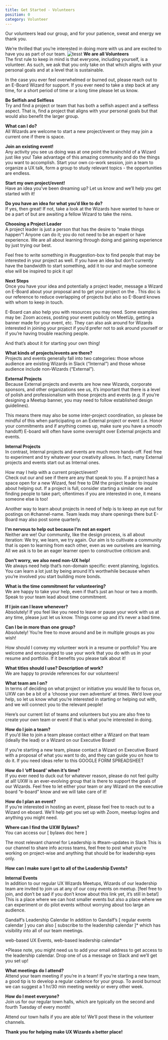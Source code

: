 ```yaml
---
title: Get Started - Volunteers
position: 0
category: Volunteer
---
```


Our volunteers lead our group, and for your patience, sweat and energy we thank you.

We’re thrilled that you’re interested in doing more with us and are excited to have you as part of our team.
![tesst](/img/group-outside.jpeg "ux wizards") 
**We are all Volunteers**\
The first rule to keep in mind is that everyone, including yourself, is a volunteer. As such, we ask that you only take on that which aligns with your personal goals and at a level that is sustainable.

In the case you ever feel overwhelmed or burned out, please reach out to an E-Board Wizard for support. If you ever need to take a step back at any time, for a short period of time or a long time please let us know.

**Be Selfish and Selfless**\
Try and find a project or team that has both a selfish aspect and a selfless aspect. That is, find a project that aligns with your personal goals but that would also benefit the larger group.

**What can I do?**\
All Wizards are welcome to start a new project/event or they may join a current one if there is space.

**Join an existing event!**\
Any activity you see us doing was at one point the brainchild of a Wizard just like you! Take advantage of this amazing community and do the things you want to accomplish. Start your own co-work session, join a team to organize a UX talk, form a group to study relevant topics - the opportunities are endless.

<Here is a list of current project initiatives Wizards are doing. >
<Here is a list of ideas Wizards have asked for but no one is currently spearheading>

**Start my own project/event!**\
Have an idea you’ve been dreaming up? Let us know and we’ll help you get started with it!

**Do you have an idea for what you’d like to do?**\
If yes, then great! If not, take a look at the <list of ideas> Wizards have wanted to have or be a part of but are awaiting a fellow Wizard to take the reins.

**Choosing a Project Leader**\
A project leader is just a person that has the desire to “make things happen”! Anyone can do it; you do not need to be an expert or have experience. We are all about learning through doing and gaining experience by just trying our best.

Feel free to write something in #suggestion-box to find people that may be interested in your project as well. If you have an idea but don’t currently have the bandwidth to start something, add it to our <list of ideas> and maybe someone else will be inspired to pick it up!

**Next Steps**\
Once you have your idea and potentially a project leader, message a Wizard on E-Board about your proposal and to get your project on the <list of current projects>. This doc is our reference to reduce overlapping of projects but also so E-Board knows with whom to keep in touch.

E-Board can also help you with resources you may need. Some examples may be: Zoom access, posting your event publicly on MeetUp, getting a banner made for your event, etc. They can also ask around for Wizards interested in joining your project if you’d prefer not to ask around yourself or if you’re having trouble reaching people.

And that’s about it for starting your own thing!

**What kinds of projects/events are there?**\
Projects and events generally fall into two categories: those whose audience are existing Wizards in Slack (“Internal”) and those whose audience include non-Wizards (“External”).

**External Projects**\
Because External projects and events are how new Wizards, corporate sponsors, and other organizations see us, it’s important that there is a level of polish and professionalism with those projects and events (e.g. If you’re designing a Meetup banner, you may need to follow established design guidelines).

This means there may also be some inter-project coordination, so please be mindful of this when participating on an External project or event (i.e. Honor your commitments and if anything comes up, make sure you have a smooth handoff) E-board will often have some oversight over External projects and events.

**Internal Projects**\
In contrast, Internal projects and events are much more hands-off. Feel free to experiment and try whatever your creativity allows. In fact, many External projects and events start out as Internal ones.

How may I help with a current project/event?\
Check out our <list of current projects> and see if there are any that speak to you. If a project has a space open for a new Wizard, feel free to DM the project leader to inquire about helping out. If a project is full, consider starting a similar one and finding people to take part; oftentimes if you are interested in one, it means someone else is too!

Another way to learn about projects in need of help is to keep an eye out for postings on #channel-name. Team leads may share openings there but E-Board may also post some quarterly.

**I’m nervous to help out because I’m not an expert**\
Neither are we! Our community, like the design process, is all about iteration: We try, we learn, we try again. Our aim is to cultivate a community that is open to learning from each other, even as we ourselves are learning. All we ask is to be an eager learner open to constructive criticism and.

**Don’t worry, we also need non-UX help!**\
We always need help that’s non-domain specific: event planning, logistics.
You can learn a lot just by being around
It’s worthwhile because when you’re involved you start building more bonds.

**What is the time commitment for volunteering?**\
We are happy to take your help, even if that’s just an hour or two a month. Speak to your team lead about time commitment.

**If I join can I leave whenever?**\
Absolutely! If you feel like you need to leave or pause your work with us at any time, please just let us know. Things come up and it’s never a bad time.

**Can I be in more than one group?**\
Absolutely! You’re free to move around and be in multiple groups as you wish!

How should I convey my volunteer work in a resume or portfolio?
You are welcome and encouraged to use your work that you do with us in your resume and portfolio. If it benefits you please talk about it!

**What titles should I use? Description of work?**\
We are happy to provide references for our volunteers!

**What team am I on?**\
In terms of deciding on what project or initiative you would like to focus on, UXW can be a bit of a ‘choose your own adventure’ at times. We’d love your help, so let us know what you’re interested in starting or helping out with, and we will connect you to the relevant people!

Here’s our current list of teams and volunteers but you are also free to create your own team or event if that is what you’re interested in doing.

**How do I join a team?**\
If you’d like to join a team please contact either a Wizard on that team (ideally the lead) or a Wizard on our Executive Board!

If you’re starting a new team, please contact a Wizard on Executive Board with a proposal of what you want to do, and they can guide you on how to do it. If you need ideas refer to this GOOGLE FORM SPREADSHEET

**How do I ‘off board’ when it’s time?**\
If you ever need to duck out for whatever reason, please do not feel guilty at all! UXW is an ever-evolving group that is there to support the goals of our Wizards. Feel free to let either your team or any Wizard on the executive board “e-board” know and we will take care of it!

**How do I plan an event?**\
If you’re interested in hosting an event, please feel free to reach out to a Wizard on eboard. We’ll help get you set up with Zoom, meetup logins and anything you might need.

**Where can I find the UXW Bylaws?**\
You can access our [ bylaws doc here ]

The most relevant channel for Leadership is #team-updates in Slack
This is our channel to share info across teams, feel free to post what you’re working on project-wise and anything that should be for leadership eyes only.

**How can I make sure I get to all of the Leadership Events?**

**Internal Events**\
In addition to our regular UX Wizards Meetups, Wizards of our leadership team are invited to join us at any of our cosy events on meetup. [feel free to join, and don’t be sad if you don’t know about this link yet, it’s still in beta!] This is a place where we can host smaller events but also a place where we can experiment or do pilot events without worrying about too large an audience.

Gandalf’s Leadership Calendar
In addition to Gandalf’s [ regular events calendar ] you can also [ subscribe to the leadership calendar ]\* which has visibility into all of our team meetings.

web-based UX Events, web-based leadership calendar\*

\*Please note, you might need us to add your email address to get access to the leadership calendar. Drop one of us a message on Slack and we’ll get you set up!

**What meetings do I attend?**\
Attend your team meeting if you’re in a team!
If you’re starting a new team, a good tip is to develop a regular cadence for your group. To avoid burnout we can suggest a 1 hr/30 min meeting weekly or every other week.

**How do I meet everyone?**\
Join us for our regular town halls, which are typically on the second and fourth Tuesday of every month!

Attend our town halls if you are able to!
We’ll post these in the volunteer channels.

**Thank you for helping make UX Wizards a better place!**
